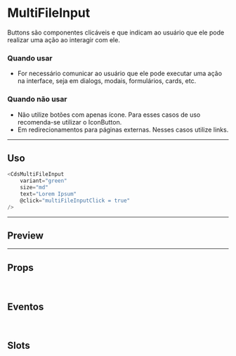 # MultiFileInput

Buttons são componentes clicáveis e que indicam ao usuário que ele pode realizar uma ação ao interagir com ele.

### Quando usar

- For necessário comunicar ao usuário que ele pode executar uma ação na interface,
  seja em dialogs, modais, formulários, cards, etc.

### Quando não usar

- Não utilize botões com apenas ícone. Para esses casos de uso recomenda-se utilizar o IconButton.
- Em redirecionamentos para páginas externas. Nesses casos utilize links.

---

## Uso

```js
<CdsMultiFileInput
	variant="green"
	size="md"
	text="Lorem Ipsum"
	@click="multiFileInputClick = true"
/>
```

---

## Preview

<PreviewContainer
	:component="CdsMultiFileInput"
	:events="cdsMultiFileInputEvents"
/>

---

## Props

<APITable
	name="MultiFileInput"
	section="props"
/>
<br />

## Eventos

<APITable
	name="MultiFileInput"
	section="events"
/>
<br />

## Slots

<APITable
	name="MultiFileInput"
	section="slots"
/>

<script setup>
import CdsMultiFileInput from '@/components/MultiFileInput.vue';

const cdsMultiFileInputEvents = [
	'multiFileInput-click'
];
</script>
